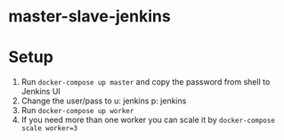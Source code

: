 # master-slave-jenkins

# Setup
1. Run `docker-compose up master` and copy the password from shell to Jenkins UI
2. Change the user/pass to u: jenkins p: jenkins
3. Run `docker-compose up worker`
4. If you need more than one worker you can scale it by `docker-compose scale worker=3`
